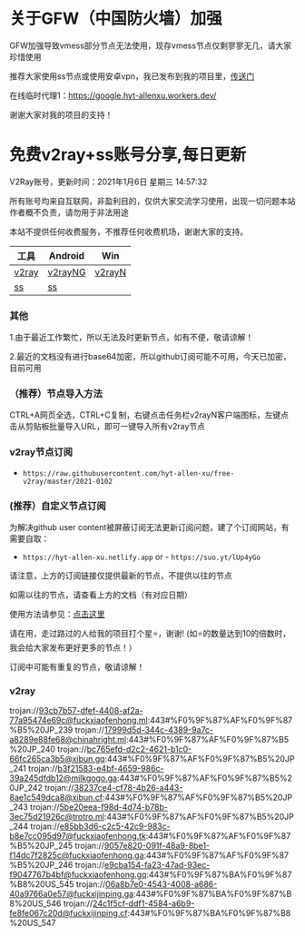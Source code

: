# 关于GFW（中国防火墙）加强
GFW加强导致vmess部分节点无法使用，现存vmess节点仅剩寥寥无几，请大家珍惜使用

推荐大家使用ss节点或使用安卓vpn，我已发布到我的项目里，[传送门](https://github.com/hyt-allen-xu/Android-vpn)

在线临时代理1：https://google.hyt-allenxu.workers.dev/



谢谢大家对我的项目的支持！

# 免费v2ray+ss账号分享,每日更新
V2Ray账号，更新时间：2021年1月6日 星期三 14:57:32

所有账号均来自互联网，非盈利目的，仅供大家交流学习使用，出现一切问题本站作者概不负责，请勿用于非法用途  

本站不提供任何收费服务，不推荐任何收费机场，谢谢大家的支持。

|  工具  | Android  | Win  |  
|  ----  | ----   | ----  |  
| [v2ray](#v2ray)  | [v2rayNG](https://github.com/2dust/v2rayNG/releases/download/1.2.12/v2rayNG_1.2.12.apk) | [v2rayN](https://github.com/2dust/v2rayN/releases/download/3.19/v2rayN-Core.zip) |  
| [ss](#v2ray)  | [ss](https://github.com/shadowsocks/shadowsocks-android/releases/download/v5.1.4/shadowsocks--universal-5.1.4.apk)|  

### 其他
1.由于最近工作繁忙，所以无法及时更新节点，如有不便，敬请谅解！

2.最近的文档没有进行base64加密，所以github订阅可能不可用，今天已加密，目前可用


### （推荐）节点导入方法  
CTRL+A网页全选，CTRL+C复制，右键点击任务栏v2rayN客户端图标，左键点击从剪贴板批量导入URL，即可一键导入所有v2ray节点  

### v2ray节点订阅  
- `https://raw.githubusercontent.com/hyt-allen-xu/free-v2ray/master/2021-0102`  

### (推荐）自定义节点订阅  
为解决github user content被屏蔽订阅无法更新订阅问题，建了个订阅网站，有需要自取：
- `https://hyt-allen-xu.netlify.app`
or - `https://suo.yt/lUp4yGo`

请注意，上方的订阅链接仅提供最新的节点，不提供以往的节点

如需以往的节点，请查看上方的文档（有对应日期）

使用方法请参见：[点击这里](https://github.com/hyt-allen-xu/tutorials)

请在用，走过路过的人给我的项目打个星⭐，谢谢!
(如⭐的数量达到10的倍数时，我会给大家发布更好更多的节点！）


订阅中可能有重复的节点，敬请谅解！

### v2ray
trojan://93cb7b57-dfef-4408-af2a-77a95474e69c@fuckxiaofenhong.ml:443#%F0%9F%87%AF%F0%9F%87%B5%20JP_239
trojan://17999d5d-344c-4389-9a7c-a8289e88fe68@chinahright.ml:443#%F0%9F%87%AF%F0%9F%87%B5%20JP_240
trojan://bc765efd-d2c2-4621-b1c0-66fc265ca3b5@xibun.gq:443#%F0%9F%87%AF%F0%9F%87%B5%20JP_241
trojan://b3f21583-e4bf-4659-986c-39a245dfdb12@milkgogo.ga:443#%F0%9F%87%AF%F0%9F%87%B5%20JP_242
trojan://38237ce4-cf78-4b26-a443-8ae1c549dca8@xibun.cf:443#%F0%9F%87%AF%F0%9F%87%B5%20JP_243
trojan://5be20eea-f98d-4d74-b78b-3ec75d21926c@trotro.ml:443#%F0%9F%87%AF%F0%9F%87%B5%20JP_244
trojan://e85bb3d6-c2c5-42c9-983c-b8e7cc095d97@fuckxiaofenhong.tk:443#%F0%9F%87%AF%F0%9F%87%B5%20JP_245
trojan://9057e820-091f-48a9-8be1-f14dc7f2825c@fuckxiaofenhong.ga:443#%F0%9F%87%AF%F0%9F%87%B5%20JP_246
trojan://e9cba154-fa23-47ad-93ec-f9047767b4bf@fuckxiaofenhong.gq:443#%F0%9F%87%BA%F0%9F%87%B8%20US_545
trojan://06a8b7e0-4543-4008-a686-40a9766a0e57@fuckxijinping.ga:443#%F0%9F%87%BA%F0%9F%87%B8%20US_546
trojan://24c1f5cf-ddf1-4584-a6b9-fe8fe067c20d@fuckxijinping.cf:443#%F0%9F%87%BA%F0%9F%87%B8%20US_547

